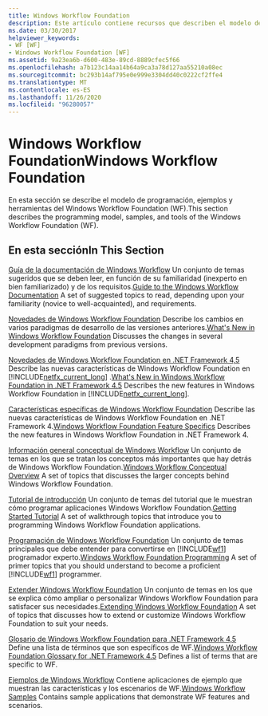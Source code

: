 ```yaml
---
title: Windows Workflow Foundation
description: Este artículo contiene recursos que describen el modelo de programación, ejemplos y herramientas de la Windows Workflow Foundation.
ms.date: 03/30/2017
helpviewer_keywords:
- WF [WF]
- Windows Workflow Foundation [WF]
ms.assetid: 9a23ea6b-d600-483e-89cd-8889cfec5f66
ms.openlocfilehash: a7b123c14aa14b64a9ca3a78d127aa55210a08ec
ms.sourcegitcommit: bc293b14af795e0e999e3304dd40c0222cf2ffe4
ms.translationtype: MT
ms.contentlocale: es-ES
ms.lasthandoff: 11/26/2020
ms.locfileid: "96280057"
---
```

# <a name="windows-workflow-foundation"></a><span data-ttu-id="a5794-103">Windows Workflow Foundation</span><span class="sxs-lookup"><span data-stu-id="a5794-103">Windows Workflow Foundation</span></span>

<span data-ttu-id="a5794-104">En esta sección se describe el modelo de programación, ejemplos y herramientas del Windows Workflow Foundation (WF).</span><span class="sxs-lookup"><span data-stu-id="a5794-104">This section describes the programming model, samples, and tools of the Windows Workflow Foundation (WF).</span></span>

## <a name="in-this-section"></a><span data-ttu-id="a5794-105">En esta sección</span><span class="sxs-lookup"><span data-stu-id="a5794-105">In This Section</span></span>

 <span data-ttu-id="a5794-106">[Guía de la documentación de Windows Workflow](guide-to-the-documentation.md) Un conjunto de temas sugeridos que se deben leer, en función de su familiaridad (inexperto en bien familiarizado) y de los requisitos.</span><span class="sxs-lookup"><span data-stu-id="a5794-106">[Guide to the Windows Workflow Documentation](guide-to-the-documentation.md) A set of suggested topics to read, depending upon your familiarity (novice to well-acquainted), and requirements.</span></span>

 <span data-ttu-id="a5794-107">[Novedades de Windows Workflow Foundation](whats-new.md) Describe los cambios en varios paradigmas de desarrollo de las versiones anteriores.</span><span class="sxs-lookup"><span data-stu-id="a5794-107">[What's New in Windows Workflow Foundation](whats-new.md) Discusses the changes in several development paradigms from previous versions.</span></span>

 <span data-ttu-id="a5794-108">[Novedades de Windows Workflow Foundation en .NET Framework 4,5](whats-new-in-wf-in-dotnet.md) Describe las nuevas características de Windows Workflow Foundation en [!INCLUDE[netfx_current_long](../../../includes/netfx-current-long-md.md)] .</span><span class="sxs-lookup"><span data-stu-id="a5794-108">[What's New in Windows Workflow Foundation in .NET Framework 4.5](whats-new-in-wf-in-dotnet.md) Describes the new features in Windows Workflow Foundation in [!INCLUDE[netfx_current_long](../../../includes/netfx-current-long-md.md)].</span></span>

 <span data-ttu-id="a5794-109">[Características específicas de Windows Workflow Foundation](feature-specifics.md) Describe las nuevas características de Windows Workflow Foundation en .NET Framework 4.</span><span class="sxs-lookup"><span data-stu-id="a5794-109">[Windows Workflow Foundation Feature Specifics](feature-specifics.md) Describes the new features in Windows Workflow Foundation in .NET Framework 4.</span></span>

 <span data-ttu-id="a5794-110">[Información general conceptual de Windows Workflow](conceptual-overview.md) Un conjunto de temas en los que se tratan los conceptos más importantes que hay detrás de Windows Workflow Foundation.</span><span class="sxs-lookup"><span data-stu-id="a5794-110">[Windows Workflow Conceptual Overview](conceptual-overview.md) A set of topics that discusses the larger concepts behind Windows Workflow Foundation.</span></span>

 <span data-ttu-id="a5794-111">[Tutorial de introducción](getting-started-tutorial.md) Un conjunto de temas del tutorial que le muestran cómo programar aplicaciones Windows Workflow Foundation.</span><span class="sxs-lookup"><span data-stu-id="a5794-111">[Getting Started Tutorial](getting-started-tutorial.md) A set of walkthrough topics that introduce you to programming Windows Workflow Foundation applications.</span></span>

 <span data-ttu-id="a5794-112">[Programación de Windows Workflow Foundation](programming.md) Un conjunto de temas principales que debe entender para convertirse en [!INCLUDE[wf1](../../../includes/wf1-md.md)] programador experto.</span><span class="sxs-lookup"><span data-stu-id="a5794-112">[Windows Workflow Foundation Programming](programming.md) A set of primer topics that you should understand to become a proficient [!INCLUDE[wf1](../../../includes/wf1-md.md)] programmer.</span></span>

 <span data-ttu-id="a5794-113">[Extender Windows Workflow Foundation](extend.md) Un conjunto de temas en los que se explica cómo ampliar o personalizar Windows Workflow Foundation para satisfacer sus necesidades.</span><span class="sxs-lookup"><span data-stu-id="a5794-113">[Extending Windows Workflow Foundation](extend.md) A set of topics that discusses how to extend or customize Windows Workflow Foundation to suit your needs.</span></span>

 <span data-ttu-id="a5794-114">[Glosario de Windows Workflow Foundation para .NET Framework 4,5](glossary.md) Define una lista de términos que son específicos de WF.</span><span class="sxs-lookup"><span data-stu-id="a5794-114">[Windows Workflow Foundation Glossary for .NET Framework 4.5](glossary.md) Defines a list of terms that are specific to WF.</span></span>

 <span data-ttu-id="a5794-115">[Ejemplos de Windows Workflow](./samples/index.md) Contiene aplicaciones de ejemplo que muestran las características y los escenarios de WF.</span><span class="sxs-lookup"><span data-stu-id="a5794-115">[Windows Workflow Samples](./samples/index.md) Contains sample applications that demonstrate WF features and scenarios.</span></span>
